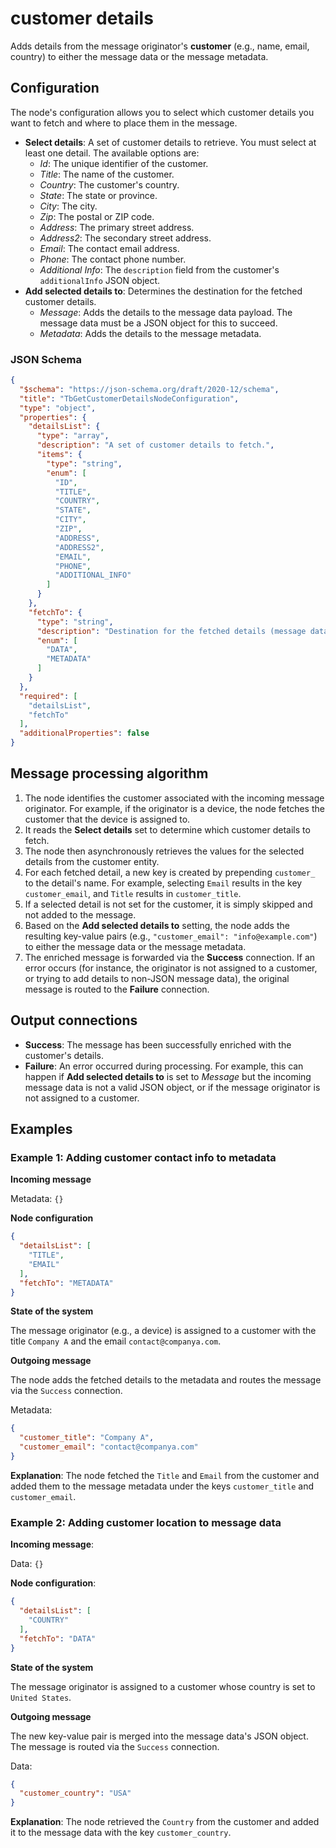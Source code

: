 # customer details

Adds details from the message originator's **customer** (e.g., name, email, country) to either the message data or the message metadata.

## Configuration

The node's configuration allows you to select which customer details you want to fetch and where to place them in the message.

- **Select details**: A set of customer details to retrieve. You must select at least one detail. The available options are:
    * *Id*: The unique identifier of the customer.
    * *Title*: The name of the customer.
    * *Country*: The customer's country.
    * *State*: The state or province.
    * *City*: The city.
    * *Zip*: The postal or ZIP code.
    * *Address*: The primary street address.
    * *Address2*: The secondary street address.
    * *Email*: The contact email address.
    * *Phone*: The contact phone number.
    * *Additional Info*: The `description` field from the customer's `additionalInfo` JSON object.
- **Add selected details to**: Determines the destination for the fetched customer details.
    * *Message*: Adds the details to the message data payload. The message data must be a JSON object for this to succeed.
    * *Metadata*: Adds the details to the message metadata.

### JSON Schema

```json
{
  "$schema": "https://json-schema.org/draft/2020-12/schema",
  "title": "TbGetCustomerDetailsNodeConfiguration",
  "type": "object",
  "properties": {
    "detailsList": {
      "type": "array",
      "description": "A set of customer details to fetch.",
      "items": {
        "type": "string",
        "enum": [
          "ID",
          "TITLE",
          "COUNTRY",
          "STATE",
          "CITY",
          "ZIP",
          "ADDRESS",
          "ADDRESS2",
          "EMAIL",
          "PHONE",
          "ADDITIONAL_INFO"
        ]
      }
    },
    "fetchTo": {
      "type": "string",
      "description": "Destination for the fetched details (message data or metadata).",
      "enum": [
        "DATA",
        "METADATA"
      ]
    }
  },
  "required": [
    "detailsList",
    "fetchTo"
  ],
  "additionalProperties": false
}
```

## Message processing algorithm

1. The node identifies the customer associated with the incoming message originator. For example, if the originator is a device, the node fetches the customer that the device is
   assigned to.
2. It reads the **Select details** set to determine which customer details to fetch.
3. The node then asynchronously retrieves the values for the selected details from the customer entity.
4. For each fetched detail, a new key is created by prepending `customer_` to the detail's name. For example, selecting `Email` results in the key `customer_email`, and `Title`
   results in `customer_title`.
5. If a selected detail is not set for the customer, it is simply skipped and not added to the message.
6. Based on the **Add selected details to** setting, the node adds the resulting key-value pairs (e.g., `"customer_email": "info@example.com"`) to either the message data or the
   message metadata.
7. The enriched message is forwarded via the **Success** connection. If an error occurs (for instance, the originator is not assigned to a customer, or trying to add details to
   non-JSON message data), the original message is routed to the **Failure** connection.

## Output connections

- **Success**: The message has been successfully enriched with the customer's details.
- **Failure**: An error occurred during processing. For example, this can happen if **Add selected details to** is set to *Message* but the incoming message data is not a valid
  JSON object, or if the message originator is not assigned to a customer.

## Examples

### Example 1: Adding customer contact info to metadata

**Incoming message**

Metadata: `{}`

**Node configuration**

```json
{
  "detailsList": [
    "TITLE",
    "EMAIL"
  ],
  "fetchTo": "METADATA"
}
```

**State of the system**

The message originator (e.g., a device) is assigned to a customer with the title `Company A` and the email `contact@companya.com`.

**Outgoing message**

The node adds the fetched details to the metadata and routes the message via the `Success` connection.

Metadata:

```json
{
  "customer_title": "Company A",
  "customer_email": "contact@companya.com"
}
```

**Explanation**: The node fetched the `Title` and `Email` from the customer and added them to the message metadata under the keys `customer_title` and `customer_email`.

### Example 2: Adding customer location to message data

**Incoming message**:

Data: `{}`

**Node configuration**:

```json
{
  "detailsList": [
    "COUNTRY"
  ],
  "fetchTo": "DATA"
}
```

**State of the system**

The message originator is assigned to a customer whose country is set to `United States`.

**Outgoing message**

The new key-value pair is merged into the message data's JSON object. The message is routed via the `Success` connection.

Data:

```json
{
  "customer_country": "USA"
}
```

**Explanation**: The node retrieved the `Country` from the customer and added it to the message data with the key `customer_country`.
